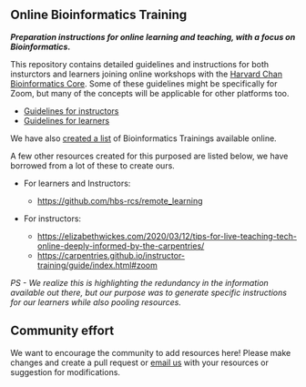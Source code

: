 ## Online Bioinformatics Training
***Preparation instructions for online learning and teaching, with a focus on Bioinformatics.***

This repository contains detailed guidelines and instructions for both insturctors and learners joining online workshops with the [Harvard Chan Bioinformatics Core](https://bioinformatics.sph.harvard.edu). Some of these guidelines might be specifically for Zoom, but many of the concepts will be applicable for other platforms too.

* [Guidelines for instructors](guidelines/for_instructors.md)
* [Guidelines for learners](guidelines/for_learners.md)

We have also [created a list]() of Bioinformatics Trainings available online.

A few other resources created for this purposed are listed below, we have borrowed from a lot of these to create ours.
 * For learners and Instructors:
    * https://github.com/hbs-rcs/remote_learning
    
 * For instructors:
    * https://elizabethwickes.com/2020/03/12/tips-for-live-teaching-tech-online-deeply-informed-by-the-carpentries/
    * https://carpentries.github.io/instructor-training/guide/index.html#zoom

*PS - We realize this is highlighting the redundancy in the information available out there, but our purpose was to generate specific instructions for our learners while also pooling resources.*

## Community effort

We want to encourage the community to add resources here! Please make changes and create a pull request or [email us](mailto:hbctraining@hsph.harvard.edu) with your resources or suggestion for modifications.

